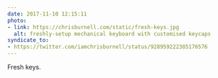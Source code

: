 ```yaml
---
date: 2017-11-10 12:15:11
photo:
- link: https://chrisburnell.com/static/fresh-keys.jpg
  alt: freshly-setup mechanical keyboard with customised keycaps
syndicate_to:
- https://twitter.com/iamchrisburnell/status/928959222385176576
---
```


Fresh keys.
